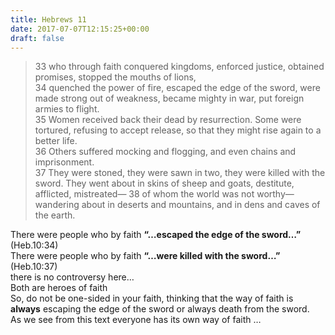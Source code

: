 ```yaml
---
title: Hebrews 11
date: 2017-07-07T12:15:25+00:00
draft: false
---
```


> 33 who through faith conquered kingdoms, enforced justice, obtained promises, stopped the mouths of lions,  
> 34 quenched the power of fire, escaped the edge of the sword, were made strong out of weakness, became mighty in war, put foreign armies to flight.  
> 35 Women received back their dead by resurrection. Some were tortured, refusing to accept release, so that they might rise again to a better life.  
> 36 Others suffered mocking and flogging, and even chains and imprisonment.  
> 37 They were stoned, they were sawn in two, they were killed with the sword. They went about in skins of sheep and goats, destitute, afflicted, mistreated— 38 of whom the world was not worthy—wandering about in deserts and mountains, and in dens and caves of the earth.

There were people who by faith **&#8220;…escaped the edge of the sword…&#8221;** (Heb.10:34)  
There were people who by faith **&#8220;…were killed with the sword…&#8221;** (Heb.10:37)  
there is no controversy here&#8230;  
Both are heroes of faith  
So, do not be one-sided in your faith, thinking that the way of faith is **always** escaping the edge of the sword or always death from the sword.  
As we see from this text everyone has its own way of faith &#8230;

&nbsp;